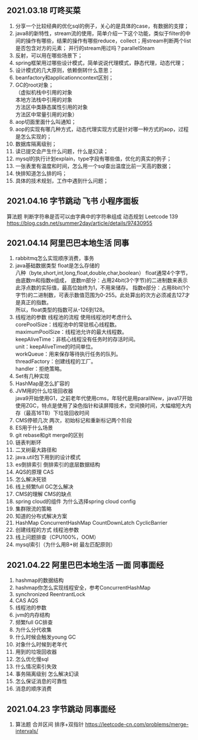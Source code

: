 ## 2021.03.18 叮咚买菜
1. 分享一个比较经典的优化sql的例子，关心的是具体的case，有数据的支撑；
2. java8的新特性，stream流的使用，简单介绍一下这个功能，类似于filter的中间的操作有哪些，结果的操作有哪些reduce，collect；用stream判断两个list是否包含对方的元素；
   并行的stream用过吗？parallelSteam
3. 反射，可以用在哪些场景下；
4. spring框架用过哪些设计模式，简单说说代理模式，静态代理，动态代理；
5. 设计模式的几大原则，依赖倒转什么意思；
6. beanfactory和applicationncontext区别；
7. GC的root对象；  
   （虚拟机栈中引用的对象  
    本地方法栈中引用的对象  
    方法区中类静态属性引用的对象  
    方法区中常量引用的对象）  
8. aop切面里面什么叫通知；
9. aop的实现有哪几种方式，动态代理实现方式是针对哪一种方式的aop，过程是怎么实现的；
10. 数据库隔离级别；
11. 读已提交会产生什么问题，什么是幻读；
12. mysql的执行计划explain，type字段有哪些值，优化的真实的例子；
13. 一张表里有温度和时间，怎么用一个sql查出温度比前一天高的数据；
14. 快排知道怎么排的吗；
15. 具体的技术规划，工作中遇到什么问题；
    
## 2021.04.16 字节跳动 飞书 小程序面板
算法题 判断字符串是否可以由字典中的字符串组成 动态规划  Leetcode 139  
https://blog.csdn.net/summer2day/article/details/97430955

## 2021.04.14 阿里巴巴本地生活 同事
1. rabbitmq怎么实现顺序消费，事务
2. java基础数据类型 float是怎么存储的  
   八种（byte,short,int,long,float,double,char,boolean）
   float通常4个字节，由底数m和指数e组成，
   底数m部分：占用24bit(3个字节)的二进制数来表示此浮点数的实际值，最高位始终为1，不用来储存。
   指数e部分：占用8bit(1个字节)的二进制数，可表示数值范围为0-255。此处算出的次方必须减去127才是真正的指数。  
   所以，float类型的指数可从-126到128。
4. 线程池的参数 线程池的流程 使用线程池时考虑什么  
   corePoolSize：线程池中的常驻核心线程数。  
   maximumPoolSize：线程池允许的最大线程数。  
   keepAliveTime：非核心线程没有任务时的存活时间。  
   unit：keepAliveTime的时间单位。  
   workQueue：用来保存等待执行任务的队列。  
   threadFactory：创建线程的工厂。  
   handler：拒绝策略。  
5. Set有几种实现
6. HashMap是怎么扩容的
7. JVM用的什么垃圾回收器  
   java9开始使用G1，之前老年代使用cms，年轻代是用parallNew，java17开始使用ZGC，特点是使用了染色指针和读屏障技术，空间换时间，大幅缩短大内存（最高16TB）下垃圾回收时间
8. CMS停顿几次
   两次，初始标记和重新标记两个阶段
9. ES用于什么场景
10. git rebase和git merge的区别
11. 链表判断环
12. 二叉树最大路径和
13. java.util包下用到的设计模式
14. es倒排索引 倒排索引的底层数据结构
15. AQS的原理 CAS
16. 怎么解决死锁
17. 线上频繁full GC怎么解决
18. CMS的理解 CMS的缺点
19. spring cloud的组件 为什么选择spring cloud config
20. 集群限流的策略
21. 知道的分布式解决方案
22. HashMap ConcurrentHashMap CountDownLatch CyclicBarrier
23. 创建线程的方式 线程池参数
24. 线上问题排查（CPU100%，OOM）
25. mysql索引（为什么用B+树 最左匹配原则）

## 2021.04.22 阿里巴巴本地生活 一面 同事面经
1. hashmap的数据结构
2. hashmap你怎么实现线程安全，参考ConcurrentHashMap
3. synchronized  ReentrantLock
4. CAS  AQS
5. 线程池的参数
6. jvm的内存结构
7. 频繁full GC排查
8. 为什么分代收集
9. 什么时候会触发young GC
10. 对象什么时候到老年代
11. 用到的垃圾回收器
12. 怎么优化慢sql
13. 什么情况索引失效
14. 事务隔离级别  怎么解决幻读
15. 怎么保证消息的可靠性
16. 消息的顺序消费
    
## 2021.04.23 字节跳动 同事面经
1. 算法题 合并区间  排序+双指针 https://leetcode-cn.com/problems/merge-intervals/
